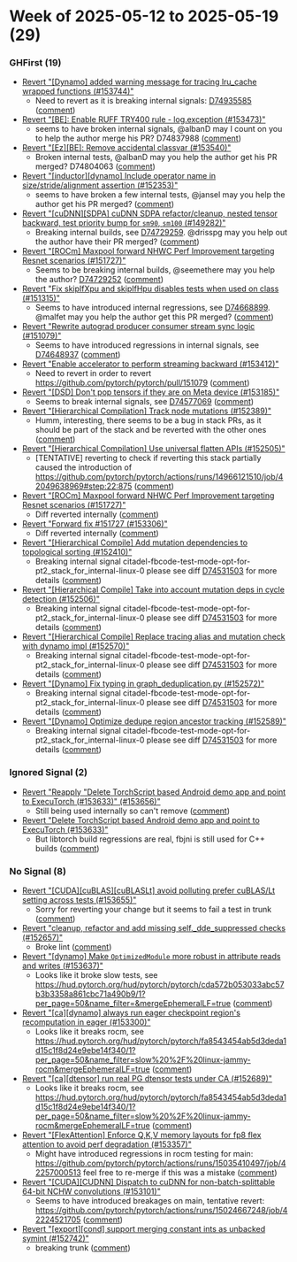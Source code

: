 # Week of 2025-05-12 to 2025-05-19 (29)

### GHFirst (19)

- [Revert "[Dynamo] added warning message for tracing lru_cache wrapped functions (#153744)"](https://github.com/pytorch/pytorch/commit/75eb2f3ff6c5a7d8004465935226d7449444e491)
  - Need to revert as it is breaking internal signals: [D74935585](https://www.internalfb.com/diff/D74935585) ([comment](https://github.com/pytorch/pytorch/pull/153744#issuecomment-2889187038))
- [Revert "[BE]: Enable RUFF TRY400 rule - log.exception (#153473)"](https://github.com/pytorch/pytorch/commit/3443627e078deb813ae37f7182d41a802bd05ac4)
  - seems to have broken internal signals, @albanD may I count on you to help the author merge his PR? D74837988 ([comment](https://github.com/pytorch/pytorch/pull/153473#issuecomment-2886017075))
- [Revert "[Ez][BE]: Remove accidental classvar (#153540)"](https://github.com/pytorch/pytorch/commit/86c6f71ddbdea3ca61635b810ce159b4aed9fa4d)
  - Broken internal tests, @albanD may you help the author get his PR merged? D74804063 ([comment](https://github.com/pytorch/pytorch/pull/153540#issuecomment-2886011101))
- [Revert "[inductor][dynamo] Include operator name in size/stride/alignment assertion (#152353)"](https://github.com/pytorch/pytorch/commit/4d073af58ca8669c6a675b4acfd1b689145def1b)
  - seems to have broken a few internal tests, @jansel may you help the author get his PR merged? ([comment](https://github.com/pytorch/pytorch/pull/152353#issuecomment-2885997862))
- [Revert "[cuDNN][SDPA] cuDNN SDPA refactor/cleanup, nested tensor backward, test priority bump for `sm90`, `sm100` (#149282)"](https://github.com/pytorch/pytorch/commit/f363a3f51ab3ec3c76c08c62c2d63f1b77738500)
  - Breaking internal builds, see [D74729259](https://www.internalfb.com/diff/D74729259). @drisspg may you help out the author have their PR merged? ([comment](https://github.com/pytorch/pytorch/pull/149282#issuecomment-2881546951))
- [Revert "[ROCm] Maxpool forward NHWC Perf Improvement targeting Resnet scenarios (#151727)"](https://github.com/pytorch/pytorch/commit/6ef1cbc191077a2434be8297ba91a1bc8c4aa4f4)
  - Seems to be breaking internal builds, @seemethere may you help the author? [D74729252](https://www.internalfb.com/diff/D74729252) ([comment](https://github.com/pytorch/pytorch/pull/151727#issuecomment-2881122917))
- [Revert "Fix skipIfXpu and skipIfHpu disables tests when used on class (#151315)"](https://github.com/pytorch/pytorch/commit/2344eca5ebd378c2cd1e8c0373b9926da23baf8a)
  - Seems to have introduced internal regressions, see [D74668899](https://www.internalfb.com/diff/D74668899). @malfet may you help the author get this PR merged? ([comment](https://github.com/pytorch/pytorch/pull/151315#issuecomment-2880203323))
- [Revert "Rewrite autograd producer consumer stream sync logic (#151079)"](https://github.com/pytorch/pytorch/commit/2c1912452d7c62fe5519f30d0f621b3179306409)
  - Seems to have introduced regressions in internal signals, see [D74648937](https://www.internalfb.com/diff/D74648937) ([comment](https://github.com/pytorch/pytorch/pull/151079#issuecomment-2880176879))
- [Revert "Enable accelerator to perform streaming backward (#153412)"](https://github.com/pytorch/pytorch/commit/a628efd1e8ee9fcd6e3b871754a998568806b176)
  - Need to revert in order to revert https://github.com/pytorch/pytorch/pull/151079 ([comment](https://github.com/pytorch/pytorch/pull/153412#issuecomment-2880169739))
- [Revert "[DSD] Don't pop tensors if they are on Meta device (#153185)"](https://github.com/pytorch/pytorch/commit/8d7dec6e92211df33a3861b031da81bcae023342)
  - Seems to break internal signals, see [D74577069](https://www.internalfb.com/diff/D74577069) ([comment](https://github.com/pytorch/pytorch/pull/153185#issuecomment-2875662357))
- [Revert "[Hierarchical Compilation] Track node mutations (#152389)"](https://github.com/pytorch/pytorch/commit/5c3fddb9cca478c7a32b7103e92e5682e8554c45)
  - Humm, interesting, there seems to be a bug in stack PRs, as it should be part of the stack and be reverted with the other ones ([comment](https://github.com/pytorch/pytorch/pull/152389#issuecomment-2873540451))
- [Revert "[Hierarchical Compilation] Use universal flatten APIs (#152505)"](https://github.com/pytorch/pytorch/commit/78d752e96a0d9aa213813be185cb03833c73746d)
  - [TENTATIVE] reverting to check if reverting this stack partially caused the introduction of https://github.com/pytorch/pytorch/actions/runs/14966121510/job/42049638969#step:22:875 ([comment](https://github.com/pytorch/pytorch/pull/152505#issuecomment-2872869990))
- [Revert "[ROCm] Maxpool forward NHWC Perf Improvement targeting Resnet scenarios (#151727)"](https://github.com/pytorch/pytorch/commit/daca611465c93ac6b8147e6b7070ce2b4254cfc5)
  - Diff reverted internally ([comment](https://github.com/pytorch/pytorch/pull/151727#issuecomment-2872361816))
- [Revert "Forward fix #151727 (#153306)"](https://github.com/pytorch/pytorch/commit/8511d210819dd3be3938462f8cb6d1b7118adbc8)
  - Diff reverted internally ([comment](https://github.com/pytorch/pytorch/pull/153306#issuecomment-2872339570))
- [Revert "[Hierarchical Compile] Add mutation dependencies to topological sorting (#152410)"](https://github.com/pytorch/pytorch/commit/47df195065d62a649169565293b24595249ca3b1)
  - Breaking internal signal citadel-fbcode-test-mode-opt-for-pt2_stack_for_internal-linux-0 please see diff [D74531503](https://www.internalfb.com/diff/D74531503) for more details ([comment](https://github.com/pytorch/pytorch/pull/152410#issuecomment-2871168679))
- [Revert "[Hierarchical Compile] Take into account mutation deps in cycle detection (#152506)"](https://github.com/pytorch/pytorch/commit/0e36887209be8fe3dbfbb82199fae5127787f07f)
  - Breaking internal signal citadel-fbcode-test-mode-opt-for-pt2_stack_for_internal-linux-0 please see diff [D74531503](https://www.internalfb.com/diff/D74531503) for more details ([comment](https://github.com/pytorch/pytorch/pull/152410#issuecomment-2871168679))
- [Revert "[Hierarchical Compile] Replace tracing alias and mutation check with dynamo impl (#152570)"](https://github.com/pytorch/pytorch/commit/53ebcabb527f6b440e407068afe84726e657b8b7)
  - Breaking internal signal citadel-fbcode-test-mode-opt-for-pt2_stack_for_internal-linux-0 please see diff [D74531503](https://www.internalfb.com/diff/D74531503) for more details ([comment](https://github.com/pytorch/pytorch/pull/152410#issuecomment-2871168679))
- [Revert "[Dynamo] Fix typing in graph_deduplication.py (#152572)"](https://github.com/pytorch/pytorch/commit/0071fdab9ee81434e27e74174be98006f3cd175a)
  - Breaking internal signal citadel-fbcode-test-mode-opt-for-pt2_stack_for_internal-linux-0 please see diff [D74531503](https://www.internalfb.com/diff/D74531503) for more details ([comment](https://github.com/pytorch/pytorch/pull/152410#issuecomment-2871168679))
- [Revert "[Dynamo] Optimize dedupe region ancestor tracking (#152589)"](https://github.com/pytorch/pytorch/commit/aa7fe6af4165dcecd19c3b00e21c56edc22b714f)
  - Breaking internal signal citadel-fbcode-test-mode-opt-for-pt2_stack_for_internal-linux-0 please see diff [D74531503](https://www.internalfb.com/diff/D74531503) for more details ([comment](https://github.com/pytorch/pytorch/pull/152410#issuecomment-2871168679))

### Ignored Signal (2)

- [Revert "Reapply "Delete TorchScript based Android demo app and point to ExecuTorch (#153633)" (#153656)"](https://github.com/pytorch/pytorch/commit/084c4aa6140fa3e3ae66b09ffe893df841fa06da)
  - Still being used internally so can't remove ([comment](https://github.com/pytorch/pytorch/pull/153656#issuecomment-2887665403))
- [Revert "Delete TorchScript based Android demo app and point to ExecuTorch (#153633)"](https://github.com/pytorch/pytorch/commit/ae0e8f0c7316addab3f415dc767a9d34f58b0dae)
  - But libtorch build regressions are real, fbjni is still used for C++ builds ([comment](https://github.com/pytorch/pytorch/pull/153633#issuecomment-2884951805))

### No Signal (8)

- [Revert "[CUDA][cuBLAS][cuBLASLt] avoid polluting prefer cuBLAS/Lt setting across tests (#153655)"](https://github.com/pytorch/pytorch/commit/40339c1e997ce1ba2e649015ebd4ec217ccbc8e3)
  - Sorry for reverting your change but it seems to fail a test in trunk ([comment](https://github.com/pytorch/pytorch/pull/153655#issuecomment-2888212597))
- [Revert "cleanup, refactor and add missing  self._dde_suppressed checks (#152657)"](https://github.com/pytorch/pytorch/commit/1748fa529a93f4aa7b69998ee5387bc91b653502)
  - Broke lint ([comment](https://github.com/pytorch/pytorch/pull/152657#issuecomment-2887539146))
- [Revert "[dynamo] Make `OptimizedModule` more robust in attribute reads and writes (#153637)"](https://github.com/pytorch/pytorch/commit/c2dda47bc5929a0797a49cc9216be2c68165b2a3)
  - Looks like it broke slow tests, see https://hud.pytorch.org/hud/pytorch/pytorch/cda572b053033abc57b3b3358a861cbc71a490b9/1?per_page=50&name_filter=&mergeEphemeralLF=true ([comment](https://github.com/pytorch/pytorch/pull/153637#issuecomment-2887449037))
- [Revert "[ca][dynamo] always run eager checkpoint region's recomputation in eager (#153300)"](https://github.com/pytorch/pytorch/commit/236b08cbf83edcd168aaa384e2603dbf8d2acc2f)
  - Looks like it breaks rocm, see https://hud.pytorch.org/hud/pytorch/pytorch/fa8543454ab5d3deda1d15c1f8d24e9ebe14f340/1?per_page=50&name_filter=slow%20%2F%20linux-jammy-rocm&mergeEphemeralLF=true ([comment](https://github.com/pytorch/pytorch/pull/153300#issuecomment-2884489459))
- [Revert "[ca][dtensor] run real PG dtensor tests under CA (#152689)"](https://github.com/pytorch/pytorch/commit/2327c9eedcc0fa673dc183fe9393858ee34b4517)
  - Looks like it breaks rocm, see https://hud.pytorch.org/hud/pytorch/pytorch/fa8543454ab5d3deda1d15c1f8d24e9ebe14f340/1?per_page=50&name_filter=slow%20%2F%20linux-jammy-rocm&mergeEphemeralLF=true ([comment](https://github.com/pytorch/pytorch/pull/153300#issuecomment-2884489459))
- [Revert "[FlexAttention] Enforce Q,K,V memory layouts for fp8 flex attention to avoid perf degradation (#153357)"](https://github.com/pytorch/pytorch/commit/71027b13b235e9265907cc0f3a71fb51b29e33aa)
  - Might have introduced regressions in rocm testing for main: https://github.com/pytorch/pytorch/actions/runs/15035410497/job/42257000513 feel free to re-merge if this was a mistake ([comment](https://github.com/pytorch/pytorch/pull/153357#issuecomment-2882915691))
- [Revert "[CUDA][CUDNN] Dispatch to cuDNN for non-batch-splittable 64-bit NCHW convolutions (#153101)"](https://github.com/pytorch/pytorch/commit/bf0fe4f82875d1ddce54d5de34a8589728cbb967)
  - Seems to have introduced breakages on main, tentative revert: https://github.com/pytorch/pytorch/actions/runs/15024667248/job/42224521705 ([comment](https://github.com/pytorch/pytorch/pull/153101#issuecomment-2881208171))
- [Revert "[export][cond] support merging constant ints as unbacked symint (#152742)"](https://github.com/pytorch/pytorch/commit/641e4bee67453199ca5144745ddab969d9934e9f)
  - breaking trunk ([comment](https://github.com/pytorch/pytorch/pull/152742#issuecomment-2874410372))
